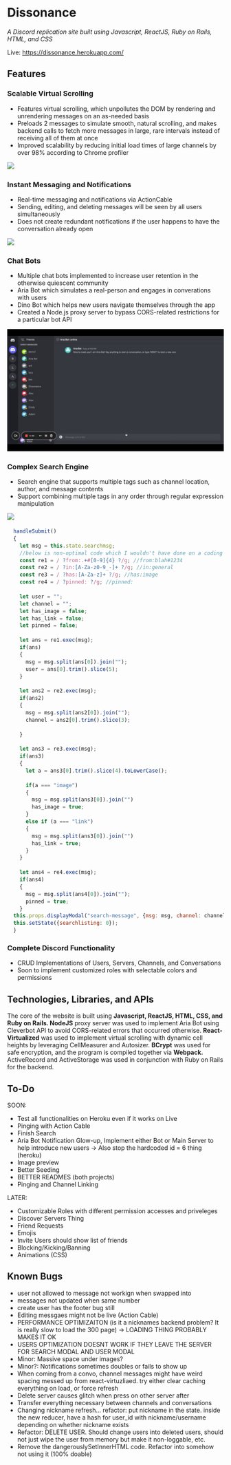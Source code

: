 # Dissonance
_A Discord replication site built using Javascript, ReactJS, Ruby on Rails, HTML, and CSS_

Live: https://dissonance.herokuapp.com/

## Features

### Scalable Virtual Scrolling
- Features virtual scrolling, which unpollutes the DOM by rendering and unrendering messages on an as-needed basis
- Preloads 2 messages to simulate smooth, natural scrolling, and makes backend calls to fetch more messages in large, rare intervals instead of receiving all of them at once
- Improved scalability by reducing initial load times of large channels by over 98% according to Chrome profiler

![](https://github.com/ForgoneReality/gif_dump/blob/master/Dissonance%20-%2020%20September%202022%20(2).gif)

### Instant Messaging and Notifications
- Real-time messaging and notifications via ActionCable
- Sending, editing, and deleting messages will be seen by all users simultaneously
- Does not create redundant notifications if the user happens to have the conversation already open

![](https://github.com/ForgoneReality/gif_dump/blob/master/Dissonance%20-%2020%20September%202022.gif)

### Chat Bots
- Multiple chat bots implemented to increase user retention in the otherwise quiescent community 
- Aria Bot which simulates a real-person and engages in converations with users
- Dino Bot which helps new users navigate themselves through the app
- Created a Node.js proxy server to bypass CORS-related restrictions for a particular bot API

![](https://github.com/ForgoneReality/gif_dump/blob/master/Dissonance%20-%2020%20September%202022%20(3).gif)


### Complex Search Engine
- Search engine that supports multiple tags such as channel location, author, and message contents
- Support combining multiple tags in any order through regular expression manipulation

![](https://github.com/ForgoneReality/gif_dump/blob/master/video-convert-1663735240395%20(1)%20(1).gif)

```javascript
  handleSubmit()
  {
    let msg = this.state.searchmsg;
    //below is non-optimal code which I wouldn't have done on a coding challenge but more than suffices for the purpose of the project
    const re1 = / ?from:.+#[0-9]{4} ?/g; //from:blah#1234
    const re2 = / ?in:[A-Za-z0-9_-]+ ?/g; //in:general
    const re3 = / ?has:[A-Za-z]+ ?/g; //has:image
    const re4 = / ?pinned: ?/g; //pinned:

    let user = "";
    let channel = "";
    let has_image = false;
    let has_link = false;
    let pinned = false;

    let ans = re1.exec(msg);
    if(ans)
    {
      msg = msg.split(ans[0]).join("");
      user = ans[0].trim().slice(5);
    }

    let ans2 = re2.exec(msg);
    if(ans2)
    {
      msg = msg.split(ans2[0]).join("");
      channel = ans2[0].trim().slice(3);

    }
    
    let ans3 = re3.exec(msg);
    if(ans3)
    {
      let a = ans3[0].trim().slice(4).toLowerCase();

      if(a === "image")
      {
        msg = msg.split(ans3[0]).join("")
        has_image = true;
      }
      else if (a === "link")
      {
        msg = msg.split(ans3[0]).join("")
        has_link = true;
      }
    }
    
    let ans4 = re4.exec(msg);
    if(ans4)
    {
      msg = msg.split(ans4[0]).join("");
      pinned = true;
    }
  this.props.displayModal("search-message", {msg: msg, channel: channel, has_image: has_image, has_link: has_link, pinned: pinned, user: user})
  this.setState({searchlisting: 0});
  }
```

### Complete Discord Functionality 
- CRUD Implementations of Users, Servers, Channels, and Conversations
- Soon to implement customized roles with selectable colors and permissions 

## Technologies, Libraries, and APIs
The core of the website is built using **Javascript, ReactJS, HTML, CSS, and Ruby on Rails. NodeJS** proxy server was used to implement Aria Bot using Cleverbot API to avoid CORS-related errors that occurred otherwise. **React-Virtualized** was used to implement virtual scrolling with dynamic cell heights by leveraging CellMeasurer and Autosizer. **BCrypt** was used for safe encryption, and the program is compiled together via **Webpack.** ActiveRecord and ActiveStorage was used in conjunction with Ruby on Rails for the backend.

## To-Do

SOON:
- Test all functionalities on Heroku even if it works on Live
- Pinging with Action Cable
- Finish Search 
- Aria Bot Notification Glow-up, Implement either Bot or Main Server to help introduce new users -> Also stop the hardcoded id = 6 thing (heroku)
- Image preview
- Better Seeding
- BETTER READMES (both projects)
- Pinging and Channel Linking

LATER:
- Customizable Roles with different permission accesses and priveleges
- Discover Servers Thing
- Friend Requests
- Emojis
- Invite Users should show list of friends
- Blocking/Kicking/Banning
- Animations (CSS)


## Known Bugs 
- user not allowed to message not workign when swapped into
- messages not updated when same number
- create user has the footer bug still
- Editing messgaes might not be live (Action Cable)
- PERFORMANCE OPTIMIZAITON (is it a nicknames backend problem? It is really slow to load the 300 page) -> LOADING THING PROBABLY MAKES IT OK
- USERS OPTIMIZATION DOESNT WORK IF THEY LEAVE THE SERVER FOR SEARCH MODAL AND USER MODAL
- Minor: Massive space under images?
- Minor?: Notifications sometimes doubles or fails to show up
- When coming from a convo, channel messages might have weird spacing messed up from react-virtuzliaed. try either clear caching everything on load, or force refresh
- Delete server causes glitch when press on other server after
- Transfer everything necessary between channels and conversations
- Changing nickname refresh... refactor: put nickname in the state. inside the new reducer, have a hash for user_id with nickname/username depending on whether nickname exists
- Refactor: DELETE USER. Should change users into deleted users, should not just wipe the user from memory but make it non-loggable, etc.
- Remove the dangerouslySetInnerHTML code. Refactor into somehow not using it (100% doable)
  